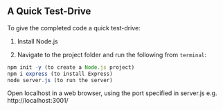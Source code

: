 ## A Quick Test-Drive

To give the completed code a quick test-drive:

1. Install Node.js


3. Navigate to the project folder and run the following from `terminal`:


```js
npm init -y (to create a Node.js project)
npm i express (to install Express)
node server.js (to run the server)
```

Open localhost in a web browser, using the port specified in server.js e.g. http://localhost:3001/
